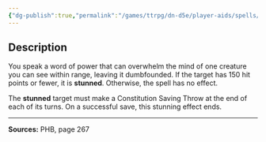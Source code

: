 ```yaml
---
{"dg-publish":true,"permalink":"/games/ttrpg/dn-d5e/player-aids/spells/level-8/power-word-stun/","tags":["ttrpg/dnd/5e","verbal","spell"],"noteIcon":""}
---
```



## Description
You speak a word of power that can overwhelm the mind of one creature you can see within range, leaving it dumbfounded.
If the target has 150 hit points or fewer, it is **stunned**.
Otherwise, the spell has no effect.

The **stunned** target must make a Constitution Saving Throw at the end of each of its turns.
On a successful save, this stunning effect ends.

---

**Sources:** PHB, page 267
